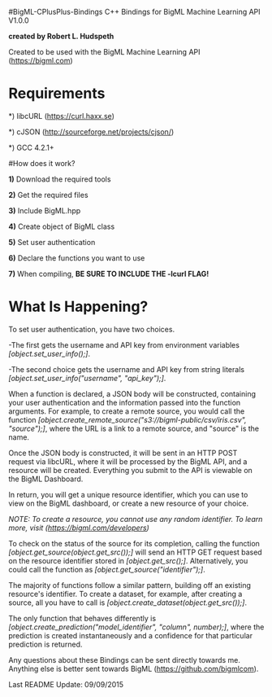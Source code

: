 #BigML-CPlusPlus-Bindings
C++ Bindings for BigML Machine Learning API V1.0.0

<b>created by Robert L. Hudspeth</b>

Created to be used with the BigML Machine Learning API (https://bigml.com)

# Requirements
*) libcURL (https://curl.haxx.se)

*) cJSON (http://sourceforge.net/projects/cjson/)

*) GCC 4.2.1+

#How does it work? 

<b>1)</b> Download the required tools

<b>2)</b> Get the required files

<b>3)</b> Include BigML.hpp

<b>4)</b> Create object of BigML class

<b>5)</b> Set user authentication

<b>6)</b> Declare the functions you want to use

<b>7)</b> When compiling, <b>BE SURE TO INCLUDE THE -lcurl FLAG!</b>

# What Is Happening?

To set user authentication, you have two choices. 

  -The first gets the username and API key from environment variables <i>[object.set_user_info();]</i>. 
  
  -The second choice gets the username and API key from string literals <i>[object.set_user_info("username", "api_key");]</i>.

When a function is declared, a JSON body will be constructed, containing your user authentication and the information passed into the function arguments. For example, to create a remote source, you would call the function <i>[object.create_remote_source("s3://bigml-public/csv/iris.csv", "source");]</i>, where the URL is a link to a remote source, and "source" is the name.

Once the JSON body is constructed, it will be sent in an HTTP POST request via libcURL, where it will be processed by the BigML API, and a resource will be created. Everything you submit to the API is viewable on the BigML Dashboard. 

In return, you will get a unique resource identifier, which you can use to view on the BigML dashboard, or create a new resource of your choice.

<i>NOTE: To create a resource, you cannot use any random identifier. To learn more, visit (https://bigml.com/developers)</i>

To check on the status of the source for its completion, calling the function <i>[object.get_source(object.get_src());]</i> will send an HTTP GET request based on the resource identifier stored in <i>[object.get_src();]</i>. Alternatively, you could call the function as <i>[object.get_source("identifier");]</i>.

The majority of functions follow a similar pattern, building off an existing resource's identifier. To create a dataset, for example, after creating a source, all you have to call is <i>[object.create_dataset(object.get_src());]</i>.

The only function that behaves differently is <i>[object.create_prediction("model_identifier", "column", number);]</i>, where the prediction is created instantaneously and a confidence for that particular prediction is returned.

Any questions about these Bindings can be sent directly towards me. Anything else is better sent towards BigML (https://github.com/bigmlcom).

Last README Update: 09/09/2015
